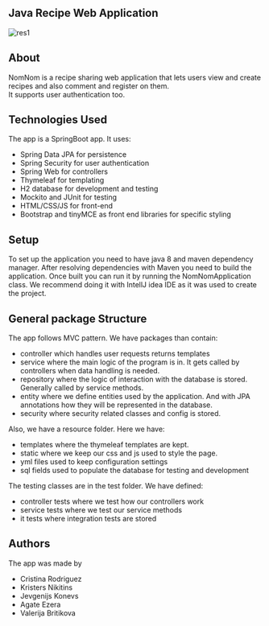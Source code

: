 ## Java Recipe Web Application 

![res1](https://user-images.githubusercontent.com/55871427/93521529-da0d2200-f938-11ea-8be0-579c0b8afa5e.JPG)

## About
NomNom is a recipe sharing web application that lets users view and create recipes and also comment and register on them.</br>
It supports user authentication too. </br>

## Technologies Used
The app is a SpringBoot app. It uses:
- Spring Data JPA for persistence
- Spring Security for user authentication
- Spring Web for controllers
- Thymeleaf for templating
- H2 database for development and testing
- Mockito and JUnit for testing
- HTML/CSS/JS for front-end
- Bootstrap and tinyMCE as front end libraries for specific styling

## Setup
To set up the application you need to have java 8 and maven dependency manager.
After resolving dependencies with Maven you need to build the application. Once built you can run it by running the NomNomApplication class.
We recommend doing it with IntellJ idea IDE as it was used to create the project.

## General package Structure
The app follows MVC pattern. We have packages than contain:
- controller which handles user requests returns templates
- service where the main logic of the program is in. It gets called by controllers when data handling is needed.
- repository where the logic of interaction with the database is stored. Generally called by service methods.
- entity where we define entities used by the application. And with JPA annotations how they will be represented in the database.
- security where security related classes and config is stored.

Also, we have a resource folder. Here we have:
- templates where the thymeleaf templates are kept.
- static where we keep our css and js used to style the page.
- yml files used to keep configuration settings
- sql fields used to populate the database for testing and development

The testing classes are in the test folder.
We have defined:
- controller tests where we test how our controllers work
- service tests where we test our service methods
- it tests where integration tests are stored

## Authors
The app was made by
- Cristina Rodriguez
- Kristers Nikitins
- Jevgenijs Konevs
- Agate Ezera
- Valerija Britikova

